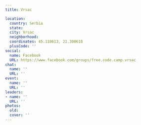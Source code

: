 ```yaml
---
title: Vrsac

location:
  country: Serbia
  state: 
  city: Vrsac
  neighborhood: 
  coordinates: 45.118613, 21.300618
  plusCode: ''
social:
  name: Facebook
  URL: https://www.facebook.com/groups/free.code.camp.vrsac
chat:
  name: ''
  URL: ''
event:
  name: ''
  URL: ''
leaders:
- name: ''
  URL: ''
photos:
  old: 
  cover: ''
---
```

